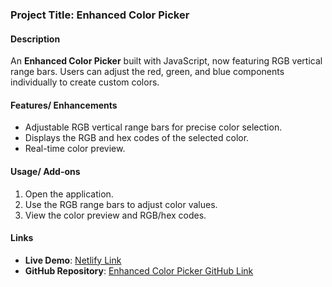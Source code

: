 ### Project Title: Enhanced Color Picker

#### Description
An **Enhanced Color Picker** built with JavaScript, now featuring RGB vertical range bars. Users can adjust the red, green, and blue components individually to create custom colors.

#### Features/ Enhancements
- Adjustable RGB vertical range bars for precise color selection.
- Displays the RGB and hex codes of the selected color.
- Real-time color preview.

#### Usage/ Add-ons
1. Open the application.
2. Use the RGB range bars to adjust color values.
3. View the color preview and RGB/hex codes.

#### Links
- **Live Demo**: [Netlify Link](https://adrishtienhancedcolorpicker.netlify.app/)
- **GitHub Repository**: [Enhanced Color Picker GitHub Link](https://github.com/adrishtii/100DaysJSChallenge/tree/main/Enhanced%20Color%20Picker)

